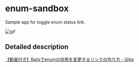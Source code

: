 # enum-sandbox

Sample app for toggle enum status link.

![gif](https://camo.qiitausercontent.com/eecb51e619ef32870c76e9a35f0bbdfad9afc708/68747470733a2f2f71696974612d696d6167652d73746f72652e73332e616d617a6f6e6177732e636f6d2f302f373436352f38386565326561352d633462382d343166632d636533372d6231373433343837303765642e676966)

## Detailed description

[【動画付き】Railsでenumの状態を変更するリンクの作り方 \- Qiita](https://qiita.com/jnchito/items/c7e93c7a1fc7fc34a177)